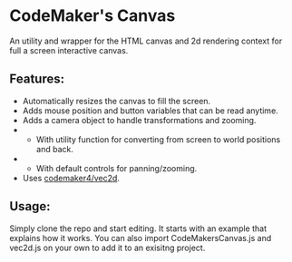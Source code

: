 # CodeMaker's Canvas
An utility and wrapper for the HTML canvas and 2d rendering context for full a screen interactive canvas.
## Features:
- Automatically resizes the canvas to fill the screen.
- Adds mouse position and button variables that can be read anytime.
- Adds a camera object to handle transformations and zooming.
- - With utility function for converting from screen to world positions and back.
- - With default controls for panning/zooming.
- Uses [codemaker4/vec2d](https://www.github.com/codemaker4/vec2d).
## Usage:
Simply clone the repo and start editing. It starts with an example that explains how it works.
You can also import CodeMakersCanvas.js and vec2d.js on your own to add it to an exisitng project.
